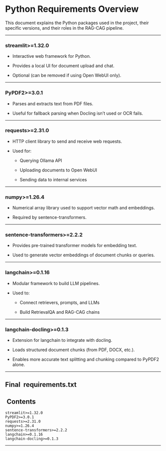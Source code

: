 # **Python Requirements Overview**

  

This document explains the Python packages used in the project, their specific versions, and their roles in the RAG-CAG pipeline.

---

### **streamlit>=1.32.0**

- Interactive web framework for Python.
    
- Provides a local UI for document upload and chat.
    
- Optional (can be removed if using Open WebUI only).
    

---

### **PyPDF2>=3.0.1**

- Parses and extracts text from PDF files.
    
- Useful for fallback parsing when Docling isn’t used or OCR fails.
    

---

### **requests>=2.31.0**

- HTTP client library to send and receive web requests.
    
- Used for:
    
    - Querying Ollama API
        
    - Uploading documents to Open WebUI
        
    - Sending data to internal services
        
    

---

### **numpy>=1.26.4**

- Numerical array library used to support vector math and embeddings.
    
- Required by sentence-transformers.
    

---

### **sentence-transformers>=2.2.2**

- Provides pre-trained transformer models for embedding text.
    
- Used to generate vector embeddings of document chunks or queries.
    

---

### **langchain>=0.1.16**

- Modular framework to build LLM pipelines.
    
- Used to:
    
    - Connect retrievers, prompts, and LLMs
        
    - Build RetrievalQA and RAG-CAG chains
        
    

---

### **langchain-docling>=0.1.3**

- Extension for langchain to integrate with docling.
    
- Loads structured document chunks (from PDF, DOCX, etc.).
    
- Enables more accurate text splitting and chunking compared to PyPDF2 alone.
    

---

## **Final  requirements.txt**

##  **Contents**

```
streamlit>=1.32.0
PyPDF2>=3.0.1
requests>=2.31.0
numpy>=1.26.4
sentence-transformers>=2.2.2
langchain>=0.1.16
langchain-docling>=0.1.3
```

---
